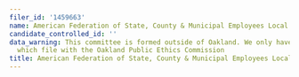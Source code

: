 ```yaml
---
filer_id: '1459663'
name: American Federation of State, County & Municipal Employees Local 3299
candidate_controlled_id: ''
data_warning: This committee is formed outside of Oakland. We only have data on committees
  which file with the Oakland Public Ethics Commission
title: American Federation of State, County & Municipal Employees Local 3299
---
```

